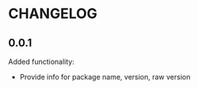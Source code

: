CHANGELOG
=========

0.0.1
-----

Added functionality:

 * Provide info for package name, version, raw version
